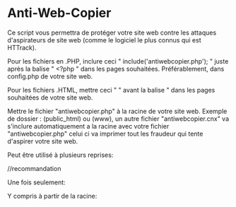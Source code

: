 # Anti-Web-Copier

Ce script vous permettra de protéger votre site web contre les attaques d'aspirateurs de site web (comme le logiciel le plus connus qui est HTTrack).

Pour les fichiers en .PHP, inclure ceci " include('antiwebcopier.php'); " juste après la balise " <?php " dans les pages souhaitées. Préférablement, dans config.php de votre site web.

Pour les fichiers .HTML, mettre ceci " <?php include('antiwebcopier.php'); ?> " avant la balise " <!DOCTYPE html> dans les pages souhaitées de votre site web.

Mettre le fichier "antiwebcopier.php" à la racine de votre site web. Exemple de dossier : (public_html) ou (www), un autre fichier "antiwebcopier.cnx" va s'inclure automatiquement a la racine avec votre fichier "antiwebcopier.php" celui ci va imprimer tout les fraudeur qui tente d'aspirer votre site web.

Peut être utilisé à plusieurs reprises:

<?php include("antiwebcopier.php"); ?>//recommandation

Une fois seulement:

<?php include_once("antiwebcopier.php"); ?>

Y compris à partir de la racine:

<?php
   $path = $_SERVER['DOCUMENT_ROOT'];
   $path .= "../../antiwebcopier.php";
   include_once($path);
?>

